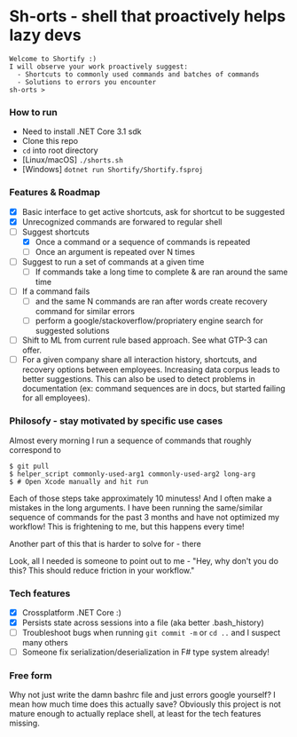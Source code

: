 # Sh-orts - shell that proactively helps lazy devs

```
Welcome to Shortify :)
I will observe your work proactively suggest:
  - Shortcuts to commonly used commands and batches of commands
  - Solutions to errors you encounter
sh-orts >
```

### How to run

* Need to install .NET Core 3.1 sdk
* Clone this repo
* `cd` into root directory
* [Linux/macOS] `./shorts.sh`
* [Windows] `dotnet run Shortify/Shortify.fsproj`

### Features & Roadmap

- [x] Basic interface to get active shortcuts, ask for shortcut to be suggested
- [x] Unrecognized commands are forwared to regular shell
- [ ] Suggest shortcuts
    - [x] Once a command or a sequence of commands is repeated
    - [ ] Once an argument is repeated over N times
- [ ] Suggest to run a set of commands at a given time
    - [ ] If commands take a long time to complete & are ran around the same time
- [ ] If a command fails
    - [ ] and the same N commands are ran after words create recovery command for similar errors
    - [ ] perform a google/stackoverflow/propriatery engine search for suggested solutions
- [ ] Shift to ML from current rule based approach. See what GTP-3 can offer.
- [ ] For a given company share all interaction history, shortcuts, and recovery options between employees. Increasing data corpus leads to better suggestions. This can also be used to detect problems in documentation (ex: command sequences are in docs, but started failing for all employees). 

### Philosofy - stay motivated by specific use cases

Almost every morning I run a sequence of commands that roughly correspond to
```
$ git pull
$ helper_script commonly-used-arg1 commonly-used-arg2 long-arg
$ # Open Xcode manually and hit run
```

Each of those steps take approximately 10 minutess! And I often make a mistakes in the long arguments. I have been running the same/similar sequence of commands for the past 3 months and have not optimized my workflow! This is frightening to me, but this happens every time!

Another part of this that is harder to solve for - there 

Look, all I needed is someone to point out to me - "Hey, why don't you do this? This should reduce friction in your workflow." 

### Tech features

- [x] Crossplatform .NET Core :)
- [x] Persists state across sessions into a file (aka better .bash_history)
- [ ] Troubleshoot bugs when running `git commit -m` or `cd ..` and I suspect many others
- [ ] Someone fix serialization/deserialization in F# type system already!

### Free form

Why not just write the damn bashrc file and just errors google yourself? I mean how much time does this actually save? Obviously this project is not mature enough to actually replace shell, at least for the tech features missing.
